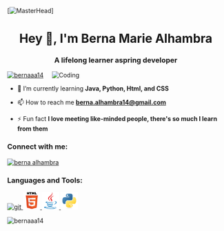 [![MasterHead](https://tenor.com/view/oblakao-gif-5441225530371333831)]
<h1 align="center">Hey 👋, I'm Berna Marie Alhambra</h1>
<h3 align="center">A lifelong learner aspring developer</h3>
<img align="right" alt="Coding" width="400" src="(img align="right" alt="Engineering" width="400" src="https://cdn.dribbble.com/users/116207...")">

<p align="left"> <a href="https://github.com/ryo-ma/github-profile-trophy"><img src="https://github-profile-trophy.vercel.app/?username=bernaaa14" alt="bernaaa14" /></a> </p>

- 🌱 I’m currently learning **Java, Python, Html, and CSS**

- 📫 How to reach me **berna.alhambra14@gmail.com**

- ⚡ Fun fact **I love meeting like-minded people, there's so much I learn from them**

<h3 align="left">Connect with me:</h3>
<p align="left">
<a href="https://fb.com/berna alhambra" target="blank"><img align="center" src="https://raw.githubusercontent.com/rahuldkjain/github-profile-readme-generator/master/src/images/icons/Social/facebook.svg" alt="berna alhambra" height="30" width="40" /></a>
</p>

<h3 align="left">Languages and Tools:</h3>
<p align="left"> <a href="https://git-scm.com/" target="_blank" rel="noreferrer"> <img src="https://www.vectorlogo.zone/logos/git-scm/git-scm-icon.svg" alt="git" width="40" height="40"/> </a> <a href="https://www.w3.org/html/" target="_blank" rel="noreferrer"> <img src="https://raw.githubusercontent.com/devicons/devicon/master/icons/html5/html5-original-wordmark.svg" alt="html5" width="40" height="40"/> </a> <a href="https://www.java.com" target="_blank" rel="noreferrer"> <img src="https://raw.githubusercontent.com/devicons/devicon/master/icons/java/java-original.svg" alt="java" width="40" height="40"/> </a> <a href="https://www.python.org" target="_blank" rel="noreferrer"> <img src="https://raw.githubusercontent.com/devicons/devicon/master/icons/python/python-original.svg" alt="python" width="40" height="40"/> </a> </p>

<p><img align="center" src="https://github-readme-streak-stats.herokuapp.com/?user=bernaaa14&" alt="bernaaa14" /></p>
